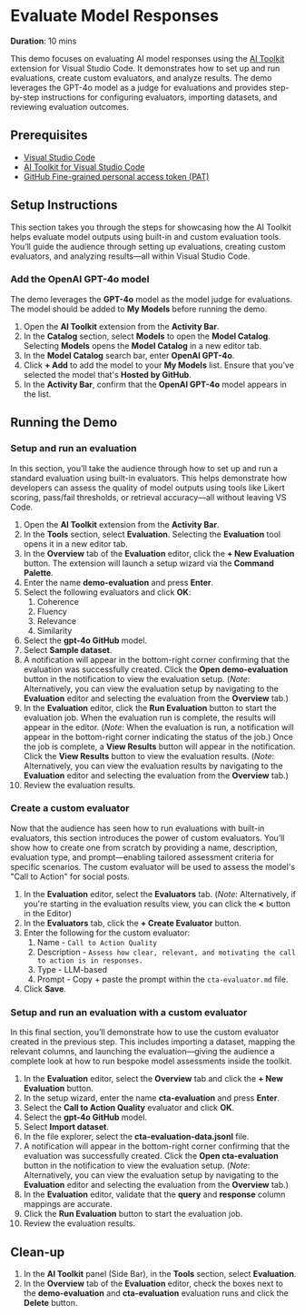 # Evaluate Model Responses

**Duration**: 10 mins

This demo focuses on evaluating AI model responses using the [AI Toolkit](https://aka.ms/AITookit) extension for Visual Studio Code. It demonstrates how to set up and run evaluations, create custom evaluators, and analyze results. The demo leverages the GPT-4o model as a judge for evaluations and provides step-by-step instructions for configuring evaluators, importing datasets, and reviewing evaluation outcomes.

## Prerequisites

- [Visual Studio Code](https://code.visualstudio.com/)
- [AI Toolkit for Visual Studio Code](https://aka.ms/AIToolkit)
- [GitHub Fine-grained personal access token (PAT)](https://docs.github.com/en/authentication/keeping-your-account-and-data-secure/managing-your-personal-access-tokens#creating-a-fine-grained-personal-access-token)

## Setup Instructions

This section takes you through the steps for showcasing how the AI Toolkit helps evaluate model outputs using built-in and custom evaluation tools. You’ll guide the audience through setting up evaluations, creating custom evaluators, and analyzing results—all within Visual Studio Code.

### Add the OpenAI GPT-4o model

The demo leverages the **GPT-4o** model as the model judge for evaluations. The model should be added to **My Models** before running the demo.

1. Open the **AI Toolkit** extension from the **Activity Bar**.
1. In the **Catalog** section, select **Models** to open the **Model Catalog**. Selecting **Models** opens the **Model Catalog** in a new editor tab.
1. In the **Model Catalog** search bar, enter **OpenAI GPT-4o**.
1. Click **+ Add** to add the model to your **My Models** list. Ensure that you've selected the model that's **Hosted by GitHub**.
1. In the **Activity Bar**, confirm that the **OpenAI GPT-4o** model appears in the list.

## Running the Demo

### Setup and run an evaluation

In this section, you’ll take the audience through how to set up and run a standard evaluation using built-in evaluators. This helps demonstrate how developers can assess the quality of model outputs using tools like Likert scoring, pass/fail thresholds, or retrieval accuracy—all without leaving VS Code.

1. Open the **AI Toolkit** extension from the **Activity Bar**.
1. In the **Tools** section, select **Evaluation**. Selecting the **Evaluation** tool opens it in a new editor tab.
1. In the **Overview** tab of the **Evaluation** editor, click the **+ New Evaluation** button. The extension will launch a setup wizard via the **Command Palette**.
1. Enter the name **demo-evaluation** and press **Enter**.
1. Select the following evaluators and click **OK**:
    1. Coherence
    1. Fluency
    1. Relevance
    1. Similarity
1. Select the **gpt-4o GitHub** model.
1. Select **Sample dataset**.
1. A notification will appear in the bottom-right corner confirming that the evaluation was successfully created. Click the **Open demo-evaluation** button in the notification to view the evaluation setup. (*Note*: Alternatively, you can view the evaluation setup by navigating to the **Evaluation** editor and selecting the evaluation from the **Overview** tab.)
1. In the **Evaluation** editor, click the **Run Evaluation** button to start the evaluation job. When the evaluation run is complete, the results will appear in the editor. (*Note*: When the evaluation is run, a notification will appear in the bottom-right corner indicating the status of the job.) Once the job is complete, a **View Results** button will appear in the notification. Click the **View Results** button to view the evaluation results. (*Note*: Alternatively, you can view the evaluation results by navigating to the **Evaluation** editor and selecting the evaluation from the **Overview** tab.)
1. Review the evaluation results.

### Create a custom evaluator

Now that the audience has seen how to run evaluations with built-in evaluators, this section introduces the power of custom evaluators. You’ll show how to create one from scratch by providing a name, description, evaluation type, and prompt—enabling tailored assessment criteria for specific scenarios. The custom evaluator will be used to assess the model's "Call to Action" for social posts.

1. In the **Evaluation** editor, select the **Evaluators** tab. (*Note*: Alternatively, if you're starting in the evaluation results view, you can click the **<** button in the Editor)
1. In the **Evaluators** tab, click the **+ Create Evaluator** button.
1. Enter the following for the custom evaluator:
    1. Name - `Call to Action Quality`
    1. Description - `Assess how clear, relevant, and motivating the call to action is in responses.`
    1. Type - LLM-based
    1. Prompt - Copy + paste the prompt within the `cta-evaluator.md` file.
1. Click **Save**.

### Setup and run an evaluation with a custom evaluator

In this final section, you’ll demonstrate how to use the custom evaluator created in the previous step. This includes importing a dataset, mapping the relevant columns, and launching the evaluation—giving the audience a complete look at how to run bespoke model assessments inside the toolkit.

1. In the **Evaluation** editor, select the **Overview** tab and click the **+ New Evaluation** button.
1. In the setup wizard, enter the name **cta-evaluation** and press **Enter**.
1. Select the **Call to Action Quality** evaluator and click **OK**.
1. Select the **gpt-4o GitHub** model.
1. Select **Import dataset**.
1. In the file explorer, select the **cta-evaluation-data.jsonl** file.
1. A notification will appear in the bottom-right corner confirming that the evaluation was successfully created. Click the **Open cta-evaluation** button in the notification to view the evaluation setup. (*Note*: Alternatively, you can view the evaluation setup by navigating to the **Evaluation** editor and selecting the evaluation from the **Overview** tab.)
1. In the **Evaluation** editor, validate that the **query** and **response** column mappings are accurate.
1. Click the **Run Evaluation** button to start the evaluation job.
1. Review the evaluation results.

## Clean-up
1. In the **AI Toolkit** panel (Side Bar), in the **Tools** section, select **Evaluation**.
1. In the **Overview** tab of the **Evaluation** editor, check the boxes next to the **demo-evaluation** and **cta-evaluation** evaluation runs and click the **Delete** button.